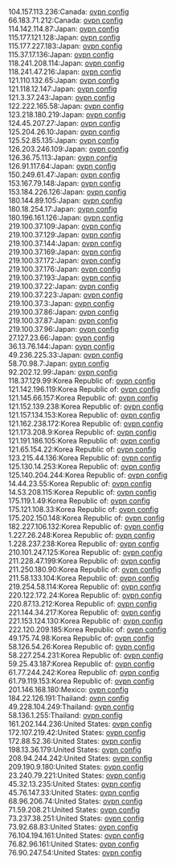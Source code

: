 104.157.113.236:Canada: [ovpn config](vpn/104_157_113_236.ovpn)  
66.183.71.212:Canada: [ovpn config](vpn/66_183_71_212.ovpn)  
114.142.114.87:Japan: [ovpn config](vpn/114_142_114_87.ovpn)  
115.177.121.128:Japan: [ovpn config](vpn/115_177_121_128.ovpn)  
115.177.227.183:Japan: [ovpn config](vpn/115_177_227_183.ovpn)  
115.37.17.136:Japan: [ovpn config](vpn/115_37_17_136.ovpn)  
118.241.208.114:Japan: [ovpn config](vpn/118_241_208_114.ovpn)  
118.241.47.216:Japan: [ovpn config](vpn/118_241_47_216.ovpn)  
121.110.132.65:Japan: [ovpn config](vpn/121_110_132_65.ovpn)  
121.118.12.147:Japan: [ovpn config](vpn/121_118_12_147.ovpn)  
121.3.37.243:Japan: [ovpn config](vpn/121_3_37_243.ovpn)  
122.222.165.58:Japan: [ovpn config](vpn/122_222_165_58.ovpn)  
123.218.180.219:Japan: [ovpn config](vpn/123_218_180_219.ovpn)  
124.45.207.27:Japan: [ovpn config](vpn/124_45_207_27.ovpn)  
125.204.26.10:Japan: [ovpn config](vpn/125_204_26_10.ovpn)  
125.52.85.135:Japan: [ovpn config](vpn/125_52_85_135.ovpn)  
126.203.246.109:Japan: [ovpn config](vpn/126_203_246_109.ovpn)  
126.36.75.113:Japan: [ovpn config](vpn/126_36_75_113.ovpn)  
126.91.117.64:Japan: [ovpn config](vpn/126_91_117_64.ovpn)  
150.249.61.47:Japan: [ovpn config](vpn/150_249_61_47.ovpn)  
153.167.79.148:Japan: [ovpn config](vpn/153_167_79_148.ovpn)  
153.184.226.126:Japan: [ovpn config](vpn/153_184_226_126.ovpn)  
180.144.89.105:Japan: [ovpn config](vpn/180_144_89_105.ovpn)  
180.18.254.17:Japan: [ovpn config](vpn/180_18_254_17.ovpn)  
180.196.161.126:Japan: [ovpn config](vpn/180_196_161_126.ovpn)  
219.100.37.109:Japan: [ovpn config](vpn/219_100_37_109.ovpn)  
219.100.37.129:Japan: [ovpn config](vpn/219_100_37_129.ovpn)  
219.100.37.144:Japan: [ovpn config](vpn/219_100_37_144.ovpn)  
219.100.37.169:Japan: [ovpn config](vpn/219_100_37_169.ovpn)  
219.100.37.172:Japan: [ovpn config](vpn/219_100_37_172.ovpn)  
219.100.37.176:Japan: [ovpn config](vpn/219_100_37_176.ovpn)  
219.100.37.193:Japan: [ovpn config](vpn/219_100_37_193.ovpn)  
219.100.37.22:Japan: [ovpn config](vpn/219_100_37_22.ovpn)  
219.100.37.223:Japan: [ovpn config](vpn/219_100_37_223.ovpn)  
219.100.37.3:Japan: [ovpn config](vpn/219_100_37_3.ovpn)  
219.100.37.86:Japan: [ovpn config](vpn/219_100_37_86.ovpn)  
219.100.37.87:Japan: [ovpn config](vpn/219_100_37_87.ovpn)  
219.100.37.96:Japan: [ovpn config](vpn/219_100_37_96.ovpn)  
27.127.23.66:Japan: [ovpn config](vpn/27_127_23_66.ovpn)  
36.13.76.144:Japan: [ovpn config](vpn/36_13_76_144.ovpn)  
49.236.225.33:Japan: [ovpn config](vpn/49_236_225_33.ovpn)  
58.70.98.7:Japan: [ovpn config](vpn/58_70_98_7.ovpn)  
92.202.12.99:Japan: [ovpn config](vpn/92_202_12_99.ovpn)  
118.37.129.99:Korea Republic of: [ovpn config](vpn/118_37_129_99.ovpn)  
121.142.196.119:Korea Republic of: [ovpn config](vpn/121_142_196_119.ovpn)  
121.145.66.157:Korea Republic of: [ovpn config](vpn/121_145_66_157.ovpn)  
121.152.139.238:Korea Republic of: [ovpn config](vpn/121_152_139_238.ovpn)  
121.157.134.153:Korea Republic of: [ovpn config](vpn/121_157_134_153.ovpn)  
121.162.238.172:Korea Republic of: [ovpn config](vpn/121_162_238_172.ovpn)  
121.173.208.9:Korea Republic of: [ovpn config](vpn/121_173_208_9.ovpn)  
121.191.186.105:Korea Republic of: [ovpn config](vpn/121_191_186_105.ovpn)  
121.65.154.22:Korea Republic of: [ovpn config](vpn/121_65_154_22.ovpn)  
123.215.44.136:Korea Republic of: [ovpn config](vpn/123_215_44_136.ovpn)  
125.130.14.253:Korea Republic of: [ovpn config](vpn/125_130_14_253.ovpn)  
125.140.204.244:Korea Republic of: [ovpn config](vpn/125_140_204_244.ovpn)  
14.44.23.55:Korea Republic of: [ovpn config](vpn/14_44_23_55.ovpn)  
14.53.208.115:Korea Republic of: [ovpn config](vpn/14_53_208_115.ovpn)  
175.119.1.49:Korea Republic of: [ovpn config](vpn/175_119_1_49.ovpn)  
175.121.108.33:Korea Republic of: [ovpn config](vpn/175_121_108_33.ovpn)  
175.202.150.148:Korea Republic of: [ovpn config](vpn/175_202_150_148.ovpn)  
182.227.106.132:Korea Republic of: [ovpn config](vpn/182_227_106_132.ovpn)  
1.227.26.248:Korea Republic of: [ovpn config](vpn/1_227_26_248.ovpn)  
1.228.237.238:Korea Republic of: [ovpn config](vpn/1_228_237_238.ovpn)  
210.101.247.125:Korea Republic of: [ovpn config](vpn/210_101_247_125.ovpn)  
211.228.47.199:Korea Republic of: [ovpn config](vpn/211_228_47_199.ovpn)  
211.250.180.90:Korea Republic of: [ovpn config](vpn/211_250_180_90.ovpn)  
211.58.133.104:Korea Republic of: [ovpn config](vpn/211_58_133_104.ovpn)  
219.254.58.114:Korea Republic of: [ovpn config](vpn/219_254_58_114.ovpn)  
220.122.172.24:Korea Republic of: [ovpn config](vpn/220_122_172_24.ovpn)  
220.87.13.212:Korea Republic of: [ovpn config](vpn/220_87_13_212.ovpn)  
221.144.34.217:Korea Republic of: [ovpn config](vpn/221_144_34_217.ovpn)  
221.153.124.130:Korea Republic of: [ovpn config](vpn/221_153_124_130.ovpn)  
222.120.209.185:Korea Republic of: [ovpn config](vpn/222_120_209_185.ovpn)  
49.175.74.98:Korea Republic of: [ovpn config](vpn/49_175_74_98.ovpn)  
58.126.54.26:Korea Republic of: [ovpn config](vpn/58_126_54_26.ovpn)  
58.227.254.231:Korea Republic of: [ovpn config](vpn/58_227_254_231.ovpn)  
59.25.43.187:Korea Republic of: [ovpn config](vpn/59_25_43_187.ovpn)  
61.77.244.242:Korea Republic of: [ovpn config](vpn/61_77_244_242.ovpn)  
61.79.119.153:Korea Republic of: [ovpn config](vpn/61_79_119_153.ovpn)  
201.146.168.180:Mexico: [ovpn config](vpn/201_146_168_180.ovpn)  
184.22.126.191:Thailand: [ovpn config](vpn/184_22_126_191.ovpn)  
49.228.104.249:Thailand: [ovpn config](vpn/49_228_104_249.ovpn)  
58.136.1.255:Thailand: [ovpn config](vpn/58_136_1_255.ovpn)  
161.202.144.236:United States: [ovpn config](vpn/161_202_144_236.ovpn)  
172.107.219.42:United States: [ovpn config](vpn/172_107_219_42.ovpn)  
172.88.52.36:United States: [ovpn config](vpn/172_88_52_36.ovpn)  
198.13.36.179:United States: [ovpn config](vpn/198_13_36_179.ovpn)  
208.94.244.242:United States: [ovpn config](vpn/208_94_244_242.ovpn)  
209.190.9.180:United States: [ovpn config](vpn/209_190_9_180.ovpn)  
23.240.79.221:United States: [ovpn config](vpn/23_240_79_221.ovpn)  
45.32.13.235:United States: [ovpn config](vpn/45_32_13_235.ovpn)  
45.76.147.33:United States: [ovpn config](vpn/45_76_147_33.ovpn)  
68.96.206.74:United States: [ovpn config](vpn/68_96_206_74.ovpn)  
71.59.208.21:United States: [ovpn config](vpn/71_59_208_21.ovpn)  
73.237.38.251:United States: [ovpn config](vpn/73_237_38_251.ovpn)  
73.92.68.83:United States: [ovpn config](vpn/73_92_68_83.ovpn)  
76.104.194.161:United States: [ovpn config](vpn/76_104_194_161.ovpn)  
76.82.96.161:United States: [ovpn config](vpn/76_82_96_161.ovpn)  
76.90.247.54:United States: [ovpn config](vpn/76_90_247_54.ovpn)  
